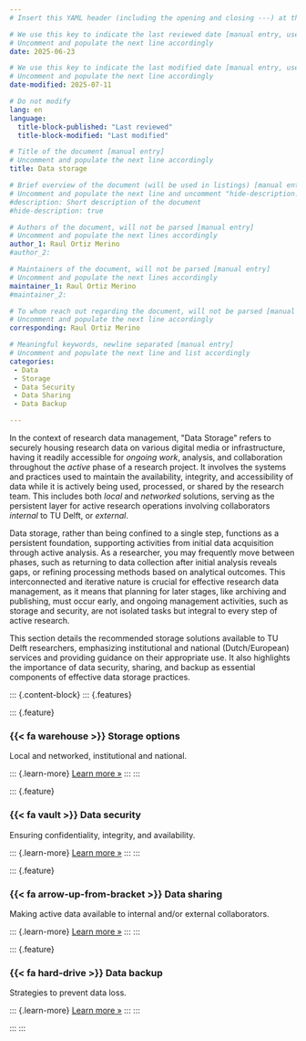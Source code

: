 ```yaml
---
# Insert this YAML header (including the opening and closing ---) at the beginning of the document and fill it out accordingly

# We use this key to indicate the last reviewed date [manual entry, use YYYY-MM-DD]
# Uncomment and populate the next line accordingly
date: 2025-06-23

# We use this key to indicate the last modified date [manual entry, use YYYY-MM-DD]
# Uncomment and populate the next line accordingly
date-modified: 2025-07-11

# Do not modify
lang: en
language: 
  title-block-published: "Last reviewed"
  title-block-modified: "Last modified"

# Title of the document [manual entry]
# Uncomment and populate the next line accordingly
title: Data storage

# Brief overview of the document (will be used in listings) [manual entry]
# Uncomment and populate the next line and uncomment "hide-description: true".
#description: Short description of the document
#hide-description: true

# Authors of the document, will not be parsed [manual entry]
# Uncomment and populate the next lines accordingly
author_1: Raul Ortiz Merino
#author_2:

# Maintainers of the document, will not be parsed [manual entry]
# Uncomment and populate the next lines accordingly
maintainer_1: Raul Ortiz Merino
#maintainer_2:

# To whom reach out regarding the document, will not be parsed [manual entry]
# Uncomment and populate the next line accordingly
corresponding: Raul Ortiz Merino

# Meaningful keywords, newline separated [manual entry]
# Uncomment and populate the next line and list accordingly
categories: 
 - Data
 - Storage
 - Data Security
 - Data Sharing
 - Data Backup

---
```


In the context of research data management, "Data Storage" refers to securely housing research data on various digital media or infrastructure, having it readily accessible for *ongoing work*, analysis, and collaboration throughout the *active* phase of a research project. It involves the systems and practices used to maintain the availability, integrity, and accessibility of data while it is actively being used, processed, or shared by the research team. This includes both *local* and *networked* solutions, serving as the persistent layer for active research operations involving collaborators *internal* to TU Delft, or *external*.

Data storage, rather than being confined to a single step, functions as a persistent foundation, supporting activities from initial data acquisition through active analysis. As a researcher, you may frequently move between phases, such as returning to data collection after initial analysis reveals gaps, or refining processing methods based on analytical outcomes. This interconnected and iterative nature is crucial for effective research data management, as it means that planning for later stages, like archiving and publishing, must occur early, and ongoing management activities, such as storage and security, are not isolated tasks but integral to every step of active research. 

This section details the recommended storage solutions available to TU Delft researchers, emphasizing institutional and national (Dutch/European) services and providing guidance on their appropriate use. It also highlights the importance of data security, sharing, and backup as essential components of effective data storage practices.

::: {.content-block}
::: {.features}

::: {.feature}
### {{< fa warehouse >}} Storage options
Local and networked, institutional and national.

::: {.learn-more}
[Learn more »](./storage_options.md)
:::
:::

::: {.feature}
### {{< fa vault >}} Data security
Ensuring confidentiality, integrity, and availability.

::: {.learn-more}
[Learn more »](./security.md)
:::
:::

::: {.feature}
### {{< fa arrow-up-from-bracket >}} Data sharing
Making active data available to internal and/or external collaborators.

::: {.learn-more}
[Learn more »](./sharing.md)
:::
:::

::: {.feature}
### {{< fa hard-drive >}} Data backup
Strategies to prevent data loss.

::: {.learn-more}
[Learn more »](./backup.md)
:::
:::

:::
:::